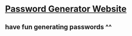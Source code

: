 # [Password Generator Website](https://aetrnm.github.io/password-generator/)

## have fun generating passwords ^^
